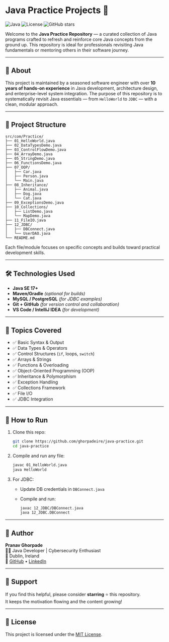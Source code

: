 # Java Practice Projects 🚀

![Java](https://img.shields.io/badge/Java-17-blue)
![License](https://img.shields.io/badge/license-MIT-green)
![GitHub stars](https://img.shields.io/github/stars/ghorpadeire/java-practice)

Welcome to the **Java Practice Repository** — a curated collection of Java programs crafted to refresh and reinforce core Java concepts from the ground up. This repository is ideal for professionals revisiting Java fundamentals or mentoring others in their software journey.

---

## 📘 About

This project is maintained by a seasoned software engineer with over **10 years of hands-on experience** in Java development, architecture design, and enterprise-level system integration. The purpose of this repository is to systematically revisit Java essentials — from `HelloWorld` to `JDBC` — with a clean, modular approach.

---

## 📂 Project Structure

```
src/com/Practice/
├── 01_HelloWorld.java
├── 02_DataTypesDemo.java
├── 03_ControlFlowDemo.java
├── 04_ArrayDemo.java
├── 05_StringDemo.java
├── 06_FunctionsDemo.java
├── 07_OOP/
│   ├── Car.java
│   ├── Person.java
│   └── Main.java
├── 08_Inheritance/
│   ├── Animal.java
│   ├── Dog.java
│   └── Cat.java
├── 09_ExceptionsDemo.java
├── 10_Collections/
│   ├── ListDemo.java
│   └── MapDemo.java
├── 11_FileIO.java
├── 12_JDBC/
│   ├── DBConnect.java
│   └── UserDAO.java
└── README.md
```

Each file/module focuses on specific concepts and builds toward practical development skills.

---

## 🛠️ Technologies Used

- **Java SE 17+**
- **Maven/Gradle** *(optional for builds)*
- **MySQL / PostgreSQL** *(for JDBC examples)*
- **Git + GitHub** *(for version control and collaboration)*
- **VS Code / IntelliJ IDEA** *(for development)*

---

## 🧠 Topics Covered

- ✅ Basic Syntax & Output  
- ✅ Data Types & Operators  
- ✅ Control Structures (`if`, loops, `switch`)  
- ✅ Arrays & Strings  
- ✅ Functions & Overloading  
- ✅ Object-Oriented Programming (OOP)  
- ✅ Inheritance & Polymorphism  
- ✅ Exception Handling  
- ✅ Collections Framework  
- ✅ File I/O  
- ✅ JDBC Integration  

---

## 🚀 How to Run

1. Clone this repo:

   ```bash
   git clone https://github.com/ghorpadeire/java-practice.git
   cd java-practice
   ```

2. Compile and run any file:

   ```bash
   javac 01_HelloWorld.java
   java HelloWorld
   ```

3. For JDBC:
   - Update DB credentials in `DBConnect.java`
   - Compile and run:

     ```bash
     javac 12_JDBC/DBConnect.java
     java 12_JDBC.DBConnect
     ```

---

## 👤 Author

**Pranav Ghorpade**  
👨‍💻 Java Developer | Cybersecurity Enthusiast  
📍 Dublin, Ireland  
🔗 [GitHub](https://github.com/ghorpadeire) • [LinkedIn](https://www.linkedin.com/in/pranav-ghorpade)

---

## 🌟 Support

If you find this helpful, please consider **starring** ⭐ this repository.  
It keeps the motivation flowing and the content growing!

---

## 📄 License

This project is licensed under the [MIT License](LICENSE).
